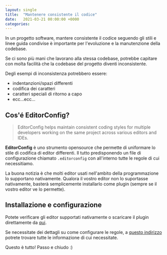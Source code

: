 ```yaml
---
layout: single
title:  "Mantenere consistente il codice"
date:   2021-03-21 00:00:00 +0000
categories: 
---
```



In un progetto software, mantere consistente il codice seguendo gli stili e linee guida condivise è importante per l'evoluzione e la manutenzione della codebase.


Se ci sono più mani che lavorano alla stessa codebase, potrebbe capitare con molta facilità che la codebase del progetto diventi inconsistente.

Degli esempi di inconsistenza potrebbero essere:
- indentanzioni/spazi differenti
- codifica dei caratteri
- caratteri speciali di ritorno a capo 
- ecc...ecc...

## Cos'é EditorConfig?

> EditorConfig helps maintain consistent coding styles for multiple developers working on the same project across various editors and IDEs.

**EditorConfig** è uno strumento opensource che permette di uniformare lo stile di codifica di editor differenti. Il tutto predisponendo un file di configurazione chiamato `.editorconfig` con all'interno tutte le regole di cui necessitiamo.

La buona notizia è che molti editor usati nell'ambito della programmazione lo supportano nativamente. Qualora il vostro editor non lo suportasse nativamente, basterà semplicemente installarlo come plugin (sempre se il vostro editor ve lo permette).


## Installazione e configurazione
Potete verificare gli editor supportati nativamente o scaricare il plugin direttamente da [qui](https://editorconfig.org/#download).

Se necessitate dei dettagli su come configurare le regole, a [questo indirizzo](https://editorconfig.org/#file-format-details) potrete trovare tutte le informazione di cui necessitate.

Questo è tutto!  Passo e chiudo :)